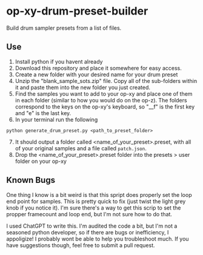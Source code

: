 # op-xy-drum-preset-builder
Build drum sampler presets from a list of files.


## Use
1. Install python if you havent already
2. Download this repository and place it somewhere for easy access.
3. Create a new folder with your desired name for your drum preset
4. Unzip the "blank_sample_sots.zip" file. Copy all of the sub-folders within it and paste them into the new folder you just created.
5. Find the samples you want to add to your op-xy and place one of them in each folder (similar to how you would do on the op-z). The folders correspond to the keys on the op-xy's keyboard, so "__f" is the first key and "e" is the last key.
6. In your terminal run the following
```
python generate_drum_preset.py <path_to_preset_folder>
```
7. It should output a folder called <name_of_your_preset>.preset, with all of your original samples and a file called `patch.json`.
8. Drop the <name_of_your_preset>.preset folder into the presets > user folder on your op-xy


## Known Bugs
One thing I know is a bit weird is that this spript does properly set the loop end point for samples. This is pretty quick to fix (just twist the light grey knob if you notice it). I'm sure there's a way to get this scrip to set the propper framecount and loop end, but I'm not sure how to do that.

I used ChatGPT to write this. I'm audited the code a bit, but I'm not a seasoned python developer, so if there are bugs or inefficiency, I appoligize! I probably wont be able to help you troubleshoot much. If you have suggestions though, feel free to submit a pull request.
